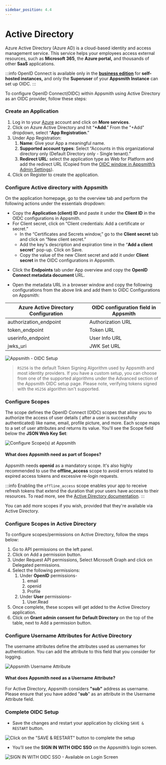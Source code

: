 ```yaml
---
sidebar_position: 4.4
---
```

# Active Directory

Azure Active Directory (Azure AD) is a cloud-based identity and access management service. This service helps your employees access external resources, such as **Microsoft 365**, the **Azure portal,** and thousands of other **SaaS** applications.

:::info
OpenID Connect is available only in the [**business edition**](https://www.appsmith.com/pricing) for **self-hosted instances,** and only the **Superuser** of your **Appsmith Instance** can set up OIDC.
:::

To configure OpenID Connect(OIDC) within Appsmith using Active Directory as an OIDC provider, follow these steps:

### Create an Application

<VideoEmbed host="youtube" videoId="GDOVdeIe3VU" title="Creating an application in Active Directory" caption="Creating an application in Active Directory"/>

1. Log in to your [Azure](https://portal.azure.com/#allservices) account and click on **More services**.
2. Click on Azure Active Directory and hit “**+Add**.” From the "+Add" dropdown, select “**App Registration**.”
3. Under App Registration:
   1. **Name**: Give your App a meaningful name.
   2. **Supported account types**: Select “Accounts in this organizational directory only (Default Directory only - Single tenant)."
   3. **Redirect URL**: select the application type as Web for Platform and add the redirect URL (Copied from the [OIDC window in Appsmith’s Admin Settings](./#capture-redirect-url-for-sso-configuration)).
4. Click on Register to create the application.

### Configure Active directory with Appsmith

On the application homepage, go to the overview tab and perform the following actions under the essentials dropdown:

* Copy the **Application (client) ID** and paste it under the **Client ID** in the OIDC configurations in Appsmith.
* For Client secret, click on “Client credentials: Add a certificate or secret.”
  * In the “Certificates and Secrets window,” go to the **Client secret** tab and click on “New client secret.”
  * Add the key's description and expiration time in the “**Add a client secret**” pop-up. Click on Save.
  * Copy the value of the new Client secret and add it under **Client secret** in the OIDC configurations in Appsmith.

<VideoEmbed host="youtube" videoId="AcpfV0sQ26w" title="Creating a new Client secret in Active Directory" caption="Creating a new Client secret in Active Directory"/>

* Click the **Endpoints** tab under App overview and copy the **OpenID Connect metadata document** URL.

  <VideoEmbed host="youtube" videoId="v6N09_Q5LoY" /> 


* Open the metadata URL in a browser window and copy the following configurations from the above link and add them to OIDC Configurations on Appsmith:

| **Azure Active Directory Configuration** | **OIDC configuration field in Appsmith** |
| ---------------------------------------- | ---------------------------------------- |
| authorization\_endpoint                  | Authorization URL                        |
| token\_endpoint                          | Token URL                                |
| userinfo\_endpoint                       | User Info URL                            |
| jwks\_uri                                | JWK Set URL                              |

![Appsmith - OIDC Setup](/img/Appsmith-Admin-Settings-Authentication-OIDC-Setup.png)

> `RS256` is the default Token Signing Algorithm used by Appsmith and most identity providers. If you have a custom setup, you can choose from one of the supported algorithms under the Advanced section of the Appsmith OIDC setup page. Please note, verifying tokens signed with the `HS256` algorithm isn't supported.

### Configure Scopes

The scope defines the OpenID Connect (OIDC) scopes that allow you to authorize the access of user details ( after a user is successfully authenticated) like name, email, profile picture, and more. Each scope maps to a set of user attributes and returns its value. You'll see the Scope field below the **JSON Web Key Set**:

![Configure Scope(s) at Appsmith](/img/as_oidc_offline.png)

#### What does Appsmith need as part of Scopes?

Appsmith needs **openid** as a mandatory scope. It's also highly recommended to use the **offline_access** scope to avoid errors related to expired access tokens and excessive re-login requests.

:::info
Enabling the `offline_access` scope enables your app to receive refresh tokens that extend the duration that your users have access to their resources. To read more, see the [Active Directory documentation](https://learn.microsoft.com/en-us/azure/active-directory/develop/v2-permissions-and-consent#offline_access).
:::

You can add more scopes if you wish, provided that they're available via Active Directory.

### Configure Scopes in Active Directory

<VideoEmbed host="youtube" videoId="D1qA11NKbNY" title="Configuring scopes in Active Directory" caption="Configuring scopes in Active Directory" />

To configure scopes/permissions on Active Directory, follow the steps below:

1. Go to API permissions on the left panel.
2. Click on Add a permission button.
3. Under Request API permissions, Select Microsoft Graph and click on Delegated permissions.
4. Select the following permissions:
   1. Under **OpenID** permissions-
      1. email
      2. openid
      3. Profile
   2. Under **User** permissions-
      1. User.Read
5. Once complete, these scopes will get added to the Active Directory application.
6. Click on **Grant admin consent for Default Directory** on the top of the table, next to Add a permission button.

### Configure Username Attributes for Active Directory

The username attributes define the attributes used as usernames for authentication. You can add the attribute to this field that you consider for logging.

![Appsmith Username Attribute](/img/as_activedir_usernameattr.png)

#### What does Appsmith need as a Username Attribute?

For Active Directory, Appsmith considers **"sub"** address as username. Please ensure that you have added "**sub**" as an attribute in the Username Attribute field.

### Complete OIDC Setup

* Save the changes and restart your application by clicking `SAVE & RESTART` button.

![Click on the "SAVE & RESTART" button to complete the setup](/img/Appsmith-OIDC-Setup-Complete.png)

* You’ll see the **SIGN IN WITH OIDC SSO** on the Appsmith’s login screen.

![SIGN IN WITH OIDC SSO - Available on Login Screen](/img/Appsmith-SSO-OIDC-Available.png)
